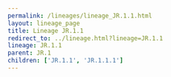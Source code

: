 ```yaml
---
permalink: /lineages/lineage_JR.1.1.html
layout: lineage_page
title: Lineage JR.1.1
redirect_to: ../lineage.html?lineage=JR.1.1
lineage: JR.1.1
parent: JR.1
children: ['JR.1.1', 'JR.1.1.1']
---
```

